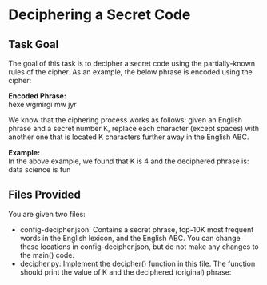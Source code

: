 # Deciphering a Secret Code

## Task Goal
The goal of this task is to decipher a secret code using the partially-known rules of the cipher. As an example, the below phrase is encoded using the cipher:

**Encoded Phrase:**  
hexe wgmirgi mw jyr

We know that the ciphering process works as follows: given an English phrase and a secret number K, replace each character (except spaces) with another one that is located K characters further away in the English ABC. 

**Example:**  
In the above example, we found that K is 4 and the deciphered phrase is:  
data science is fun

## Files Provided
You are given two files:  
- config-decipher.json: Contains a secret phrase, top-10K most frequent words in the English lexicon, and the English ABC. You can change these locations in config-decipher.json, but do not make any changes to the main() code.
- decipher.py: Implement the decipher() function in this file. The function should print the value of K and the deciphered (original) phrase:
